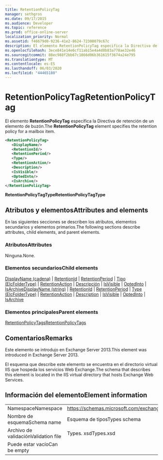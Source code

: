 ```yaml
---
title: RetentionPolicyTag
manager: sethgros
ms.date: 09/17/2015
ms.audience: Developer
ms.topic: reference
ms.prod: office-online-server
localization_priority: Normal
ms.assetid: f46679d0-9236-41e2-8624-72300079c67c
description: El elemento RetentionPolicyTag especifica la Directiva de retención de un elemento de buzón.
ms.openlocfilehash: 3ece841e14e6cf11ab15e4a4d8b83a778ae32e46
ms.sourcegitcommit: 88ec988f2bb67c1866d06b361615f3674a24e795
ms.translationtype: MT
ms.contentlocale: es-ES
ms.lasthandoff: 06/03/2020
ms.locfileid: "44465180"
---
```

# <a name="retentionpolicytag"></a><span data-ttu-id="e531e-103">RetentionPolicyTag</span><span class="sxs-lookup"><span data-stu-id="e531e-103">RetentionPolicyTag</span></span>

<span data-ttu-id="e531e-104">El elemento **RetentionPolicyTag** especifica la Directiva de retención de un elemento de buzón.</span><span class="sxs-lookup"><span data-stu-id="e531e-104">The **RetentionPolicyTag** element specifies the retention policy for a mailbox item.</span></span> 
  
```XML
<RetentionPolicyTag>
   <DisplayName/>
   <RetentionId/>
   <RetentionPeriod/>
   <Type/>
   <RetentionAction/>
   <Description/>
   <IsVisible/>
   <OptedInto/>
   <IsArchive/>
</RetentionPolicyTag>
```

 <span data-ttu-id="e531e-105">**RetentionPolicyTagType**</span><span class="sxs-lookup"><span data-stu-id="e531e-105">**RetentionPolicyTagType**</span></span>
## <a name="attributes-and-elements"></a><span data-ttu-id="e531e-106">Atributos y elementos</span><span class="sxs-lookup"><span data-stu-id="e531e-106">Attributes and elements</span></span>

<span data-ttu-id="e531e-107">En las siguientes secciones se describen los atributos, elementos secundarios y elementos primarios.</span><span class="sxs-lookup"><span data-stu-id="e531e-107">The following sections describe attributes, child elements, and parent elements.</span></span>
  
### <a name="attributes"></a><span data-ttu-id="e531e-108">Atributos</span><span class="sxs-lookup"><span data-stu-id="e531e-108">Attributes</span></span>

<span data-ttu-id="e531e-109">Ninguna.</span><span class="sxs-lookup"><span data-stu-id="e531e-109">None.</span></span>
  
### <a name="child-elements"></a><span data-ttu-id="e531e-110">Elementos secundarios</span><span class="sxs-lookup"><span data-stu-id="e531e-110">Child elements</span></span>

<span data-ttu-id="e531e-111">[DisplayName (cadena)](displayname-string.md)  |  [RetentionId](retentionid.md)  |  [RetentionPeriod](retentionperiod.md)  |  [Tipo (ElcFolderType)](type-elcfoldertype.md)  |  [RetentionAction](retentionaction.md)  |  [Descripción](description.md)  |  [IsVisible](isvisible.md)  |  [OptedInto](optedinto.md)  |  [IsArchive](isarchive.md)</span><span class="sxs-lookup"><span data-stu-id="e531e-111">[DisplayName (string)](displayname-string.md) | [RetentionId](retentionid.md) | [RetentionPeriod](retentionperiod.md) | [Type (ElcFolderType)](type-elcfoldertype.md) | [RetentionAction](retentionaction.md) | [Description](description.md) | [IsVisible](isvisible.md) | [OptedInto](optedinto.md) | [IsArchive](isarchive.md)</span></span>
  
### <a name="parent-elements"></a><span data-ttu-id="e531e-112">Elementos principales</span><span class="sxs-lookup"><span data-stu-id="e531e-112">Parent elements</span></span>

[<span data-ttu-id="e531e-113">RetentionPolicyTags</span><span class="sxs-lookup"><span data-stu-id="e531e-113">RetentionPolicyTags</span></span>](retentionpolicytags.md)
  
## <a name="remarks"></a><span data-ttu-id="e531e-114">Comentarios</span><span class="sxs-lookup"><span data-stu-id="e531e-114">Remarks</span></span>

<span data-ttu-id="e531e-115">Este elemento se introdujo en Exchange Server 2013.</span><span class="sxs-lookup"><span data-stu-id="e531e-115">This element was introduced in Exchange Server 2013.</span></span>
  
<span data-ttu-id="e531e-116">El esquema que describe este elemento se encuentra en el directorio virtual IIS que hospeda los servicios Web Exchange.</span><span class="sxs-lookup"><span data-stu-id="e531e-116">The schema that describes this element is located in the IIS virtual directory that hosts Exchange Web Services.</span></span>
  
## <a name="element-information"></a><span data-ttu-id="e531e-117">Información del elemento</span><span class="sxs-lookup"><span data-stu-id="e531e-117">Element information</span></span>

|||
|:-----|:-----|
|<span data-ttu-id="e531e-118">Namespace</span><span class="sxs-lookup"><span data-stu-id="e531e-118">Namespace</span></span>  <br/> |https://schemas.microsoft.com/exchange/services/2006/types  <br/> |
|<span data-ttu-id="e531e-119">Nombre de esquema</span><span class="sxs-lookup"><span data-stu-id="e531e-119">Schema name</span></span>  <br/> |<span data-ttu-id="e531e-120">Esquema de tipos</span><span class="sxs-lookup"><span data-stu-id="e531e-120">Types schema</span></span>  <br/> |
|<span data-ttu-id="e531e-121">Archivo de validación</span><span class="sxs-lookup"><span data-stu-id="e531e-121">Validation file</span></span>  <br/> |<span data-ttu-id="e531e-122">Types. xsd</span><span class="sxs-lookup"><span data-stu-id="e531e-122">Types.xsd</span></span>  <br/> |
|<span data-ttu-id="e531e-123">Puede estar vacío</span><span class="sxs-lookup"><span data-stu-id="e531e-123">Can be empty</span></span>  <br/> ||
   

